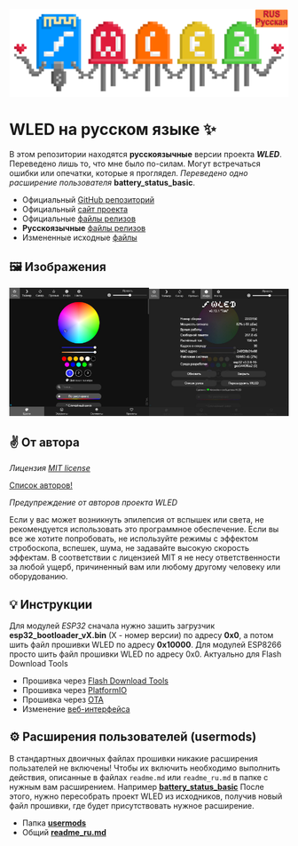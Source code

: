 <p align="center">
<img src="/images/ru/wled_logo_akemi_ru.png">
</p>
  
# WLED на русском языке ✨
В этом репозитории находятся **русскоязычные** версии проекта ***WLED***. Переведено лишь то, что мне было по-силам. Могут встречаться ошибки или опечатки, которые я проглядел. *Переведено одно расширение пользователя* **battery_status_basic**.

- Официальный [GitHub репозиторий](https://github.com/Aircoookie/WLED)
- Официальный [сайт проекта](https://kno.wled.ge/)
- Официальные [файлы релизов](https://github.com/Aircoookie/WLED/releases)
- **Русскоязычные** [файлы релизов](https://github.com/S-LABc/WLED-RU/releases)
- Измененные исходные [файлы](https://github.com/S-LABc/WLED-RU/wiki/%D0%98%D0%B7%D0%BC%D0%B5%D0%BD%D0%B5%D0%BD%D0%BD%D1%8B%D0%B5-%D1%84%D0%B0%D0%B9%D0%BB%D1%8B)

## 🖼️ Изображения
<img src="/images/ru/wled_phone_mode.jpg" width="50%"><img src="/images/ru/wled_phone_mode_info.jpg" width="50%">

## ✌️ От автора

*Лицензия [MIT license](https://raw.githubusercontent.com/Aircoookie/WLED/master/LICENSE)*

[Список авторов!](https://kno.wled.ge/about/contributors/)

*Предупреждение от авторов проекта WLED*

Если у вас может возникнуть эпилепсия от вспышек или света, не рекомендуется использовать это программное обеспечение.
Если вы все же хотите попробовать, не используйте режимы с эффектом стробоскопа, вспешек, шума, не задавайте высокую скорость эффектам.
В соответствии с лицензией MIT я не несу ответственности за любой ущерб, причиненный вам или любому другому человеку или оборудованию. 

## 💡 Инструкции
Для модулей *ESP32* сначала нужно зашить загрузчик **esp32_bootloader_vX.bin** (X - номер версии) по адресу **0x0**, а потом шить файл прошивки WLED по адресу **0x10000**. Для модулей ESP8266 просто шить файл прошивки WLED по адресу 0x0. Актуально для Flash Download Tools

- Прошивка через [Flash Download Tools](https://www.espressif.com/en/support/download/other-tools)
- Прошивка через [PlatformIO](https://github.com/Aircoookie/WLED/wiki/How-To-Compile-WLED-.bin-File)
- Прошивка через [OTA](https://kno.wled.ge/basics/install-binary/#flashing-method-4-ota-update)
- Изменение [веб-интерфейса](https://github.com/Aircoookie/WLED/wiki/Add-own-functionality#changing-web-ui)

## ⚙️ Расширения пользователей (usermods)

В стандартных двоичных файлах прошивки никакие расширения пользателей не включены!
Чтобы их включить необходимо выполнить действия, описанные в файлах `readme.md` или `readme_ru.md` в папке с нужным вам расширением. Например [**battery_status_basic**](https://github.com/S-LABc/WLED-RU/blob/main/usermods/battery_status_basic/readme_ru.md)
После этого, нужно пересобрать проект WLED из исходников, получив новый файл прошивки, где будет присутствовать нужное расширение.

- Папка [**usermods**](https://github.com/S-LABc/WLED-RU/blob/main/usermods/)
- Общий [**readme_ru.md**](https://github.com/S-LABc/WLED-RU/blob/main/usermods/readme_ru.md)
